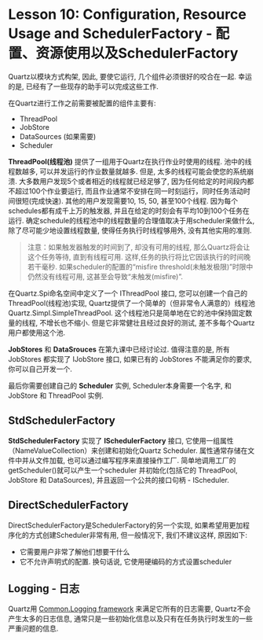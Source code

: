 # Lesson 10: Configuration, Resource Usage and SchedulerFactory -  配置、资源使用以及SchedulerFactory

Quartz以模块方式构架, 因此, 要使它运行, 几个组件必须很好的咬合在一起. 幸运的是, 已经有了一些现存的助手可以完成这些工作.

在Quartz进行工作之前需要被配置的组件主要有: 

- ThreadPool
- JobStore
- DataSources (如果需要)
- Scheduler

**ThreadPool(线程池)** 提供了一组用于Quartz在执行作业时使用的线程. 池中的线程数越多, 可以并发运行的作业数量就越多. 但是, 太多的线程可能会使您的系统崩溃. 大多数用户发现5个或者相近的线程就已经足够了, 因为任何给定的时间段内都不超过100个作业要运行, 而且作业通常不安排在同一时刻运行，同时任务活动时间很短(完成快速). 其他的用户发现需要10, 15, 50, 甚至100个线程. 因为每个schedules都有成千上万的触发器, 并且在给定的时刻会有平均10到100个任务在运行. 确定schedule的线程池中的线程数量的合理值取决于用scheduler来做什么, 除了尽可能少地设置线程数量, 使得任务执行时线程够用外, 没有其他实用的准则.

> 注意：如果触发器触发的时间到了, 却没有可用的线程, 那么Quartz将会让这个任务等待, 直到有线程可用. 这样,任务的执行将比它因该执行的时间晚若干毫秒. 如果scheduler的配置的“misfire threshold(未触发极限)”时限中仍然没有线程可用, 这甚至会导致“未触发(misfire)”.

在Quartz.Spi命名空间中定义了一个 IThreadPool 接口, 您可以创建一个自己的 ThreadPool(线程池)实现, Quartz提供了一个简单的（但非常令人满意的）线程池 Quartz.Simpl.SimpleThreadPool. 这个线程池只是简单地在它的池中保持固定数量的线程, 不增长也不缩小. 但是它非常健壮且经过良好的测试, 差不多每个Quartz用户都使用这个池.


**JobStores** 和 **DataSrouces** 在第九课中已经讨论过. 值得注意的是, 所有 JobStores 都实现了 IJobStore 接口, 如果已有的 JobStores 不能满足你的要求, 你可以自己开发一个.

最后你需要创建自己的 **Scheduler** 实例, Scheduler本身需要一个名字, 和 JobStore 和 ThreadPool 实例. 


## StdSchedulerFactory

**StdSchedulerFactory** 实现了 **ISchedulerFactory** 接口, 它使用一组属性（NameValueCollection）来创建和初始化Quartz Scheduler. 属性通常存储在文件中并从文件加载, 也可以通过编写程序来直接操作工厂. 简单地调用工厂的getScheduler()就可以产生一个scheduler 并初始化(包括它的 ThreadPool, JobStore 和 DataSources), 并且返回一个公共的接口句柄 - IScheduler. 

## DirectSchedulerFactory

DirectSchedulerFactory是SchedulerFactory的另一个实现, 如果希望用更加程序化的方式创建Scheduler非常有用, 但一般情况下, 我们不建议这样, 原因如下: 
- 它需要用户非常了解他们想要干什么
- 它不允许声明式的配置. 换句话说, 它使用硬编码的方式设置scheduler

## Logging - 日志

Quartz用 [Common.Logging framework](http://netcommon.sourceforge.net/) 来满足它所有的日志需要, Quartz不会产生太多的日志信息, 通常只是一些初始化信息以及只有在任务执行时发生的一些严重问题的信息. 


